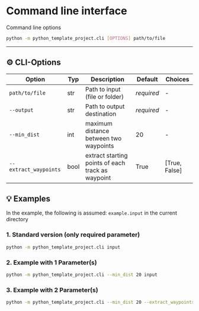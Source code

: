 # Command line interface

Command line options

```bash
python -m python_template_project.cli [OPTIONS] path/to/file
```

---

## ⚙️ CLI-Options

| Option                | Typ  | Description                                       | Default    | Choices       |
|-----------------------|------|---------------------------------------------------|------------|---------------|
| `path/to/file`        | str  | Path to input (file or folder)                    | *required* | -             |
| `--output`            | str  | Path to output destination                        | *required* | -             |
| `--min_dist`          | int  | maximum distance between two waypoints            | 20         | -             |
| `--extract_waypoints` | bool | extract starting points of each track as waypoint | True       | [True, False] |


## 💡 Examples

In the example, the following is assumed: `example.input` in the current directory


### 1. Standard version (only required parameter)

```bash
python -m python_template_project.cli input
```

### 2. Example with 1 Parameter(s)

```bash
python -m python_template_project.cli --min_dist 20 input
```

### 3. Example with 2 Parameter(s)

```bash
python -m python_template_project.cli --min_dist 20 --extract_waypoints True input
```